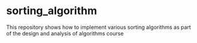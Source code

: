 # sorting_algorithm
This repository shows how to implement various sorting algorithms as part of the design and analysis of algorithms course
